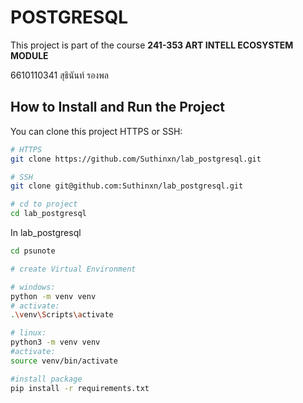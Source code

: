 
# POSTGRESQL

This project is part of the course  **241-353 ART INTELL ECOSYSTEM MODULE**

6610110341 สุธินันท์ รองพล

## How to Install and Run the Project

You can clone this project  HTTPS or SSH:

```bash
# HTTPS
git clone https://github.com/Suthinxn/lab_postgresql.git

# SSH
git clone git@github.com:Suthinxn/lab_postgresql.git

# cd to project
cd lab_postgresql
```
In lab_postgresql
```bash
cd psunote

# create Virtual Environment

# windows:
python -m venv venv
# activate:
.\venv\Scripts\activate

# linux:
python3 -m venv venv
#activate:
source venv/bin/activate

#install package
pip install -r requirements.txt
```
